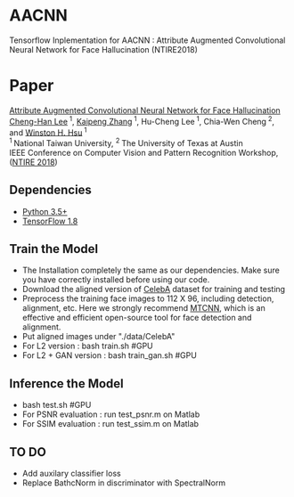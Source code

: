 # AACNN
Tensorflow Inplementation for AACNN : Attribute Augmented Convolutional Neural Network for Face Hallucination (NTIRE2018)
# Paper
[Attribute Augmented Convolutional Neural Network for Face Hallucination](http://openaccess.thecvf.com/content_cvpr_2018_workshops/papers/w13/Lee_Attribute_Augmented_Convolutional_CVPR_2018_paper.pdf) <br/>
[Cheng-Han Lee](https://github.com/steven413d)<sup> 1</sup>, [Kaipeng Zhang](http://kpzhang93.github.io/)<sup> 1</sup>, Hu-Cheng Lee<sup> 1</sup>, Chia-Wen Cheng<sup> 2</sup>, and [Winston H. Hsu](https://winstonhsu.info/)<sup> 1</sup>    <br/>
<sup>1 </sup>National Taiwan University, <sup>2 </sup>The University of Texas at Austin <br/>
IEEE Conference on Computer Vision and Pattern Recognition Workshop, ([NTIRE 2018](http://www.vision.ee.ethz.ch/ntire18/))
<br/>
## Dependencies
* [Python 3.5+](https://www.continuum.io/downloads)
* [TensorFlow 1.8](https://www.tensorflow.org/)

## Train the Model
* The Installation completely the same as our dependencies. Make sure you have correctly installed before using our code.
* Download the aligned version of [CelebA](http://mmlab.ie.cuhk.edu.hk/projects/CelebA.html) dataset for training and testing
* Preprocess the training face images to 112 X 96, including detection, alignment, etc. Here we strongly recommend [MTCNN](https://github.com/kpzhang93/MTCNN_face_detection_alignment), which is an effective and efficient open-source tool for face detection and alignment.
* Put aligned images under "./data/CelebA"
* For L2 version : bash train.sh #GPU
* For L2 + GAN version :  bash train_gan.sh #GPU

## Inference the Model
* bash test.sh #GPU
* For PSNR evaluation : run test_psnr.m on Matlab
* For SSIM evaluation : run test_ssim.m on Matlab

## TO DO
* Add auxilary classifier loss
* Replace BathcNorm in discriminator with SpectralNorm
